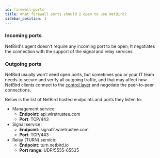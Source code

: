 ```yaml
---
id: firewall-ports
title: What firewall ports should I open to use NetBird?
sidebar_position: 1
---
```

### Incoming ports
NetBird's agent doesn't require any incoming port to be open; It negotiates the connection with the support of the signal and relay services.
### Outgoing ports
NetBird usually won't need open ports, but sometimes you or your IT team needs to secure and verify 
all outgoing traffic, and that may affect how NetBird clients connect to the [control layer](/overview/architecture) 
and negotiate the peer-to-peer connections.

Below is the list of NetBird hosted endpoints and ports they listen to:
* Management service: 
  * **Endpoint**: api.wiretrustee.com
  * **Port**: TCP/443
* Signal service:
    * **Endpoint**: signal2.wiretrustee.com
    * **Port**: TCP/443
* Relay (TURN) service:
    * **Endpoint**: turn.netbird.io
    * **Port range**: UDP/5555-65535